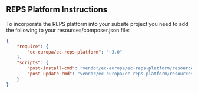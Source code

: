 ## REPS Platform Instructions

To incorporate the REPS platform into your subsite project you need to add
the following to your resources/composer.json file:

```json
{
    "require": {
        "ec-europa/ec-reps-platform": "~3.0"
    },
    "scripts": {
        "post-install-cmd": "vendor/ec-europa/ec-reps-platform/resources/install-reps-platform.sh",
        "post-update-cmd": "vendor/ec-europa/ec-reps-platform/resources/install-reps-platform.sh"
    }
}
```
